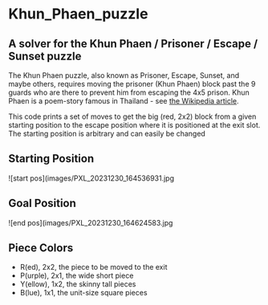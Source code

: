 # Khun_Phaen_puzzle
## A solver for the Khun Phaen / Prisoner / Escape / Sunset puzzle

The Khun Phaen puzzle, also known as Prisoner, Escape, Sunset, and maybe others, requires moving the prisoner
(Khun Phaen) block past the 9 guards who are there to prevent him from escaping the 4x5 prison.
Khun Phaen is a poem-story famous in Thailand - see
[the Wikipedia article](https://en.wikipedia.org/wiki/Khun_Chang_Khun_Phaen).

This code prints a set of moves to get the big (red, 2x2) block from a given starting position to the escape position
where it is positioned at the exit slot. The starting position is arbitrary and can easily be changed

## Starting Position
![start pos](images/PXL_20231230_164536931.jpg

## Goal Position
![end pos](images/PXL_20231230_164624583.jpg

## Piece Colors
- R(ed), 2x2, the piece to be moved to the exit
- P(urple), 2x1, the wide short piece
- Y(ellow), 1x2, the skinny tall pieces
- B(lue), 1x1, the unit-size square pieces


